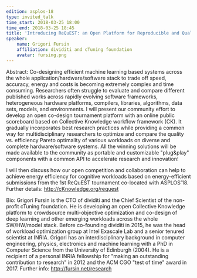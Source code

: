 ```yaml
---
edition: asplos-18
type: invited_talk
time_start: 2018-03-25 18:00
time_end: 2018-03-25 18:45
title: 'Introducing ReQuEST: an Open Platform for Reproducible and Quality-Efficient Systems-ML Tournaments'
speaker:
    name: Grigori Fursin
    affiliation: dividiti and cTuning foundation
    avatar: fursing.png
---
```

Abstract: Co-designing efficient machine learning based systems across the whole application/hardware/software stack to trade off speed, accuracy, energy and costs is becoming extremely complex and time consuming. Researchers often struggle to evaluate and compare different published works across rapidly evolving software frameworks, heterogeneous hardware platforms, compilers, libraries, algorithms, data sets, models, and environments. I will present our community effort to develop an open co-design tournament platform with an online public scoreboard based on Collective Knowledge workflow framework (CK). It gradually incorporates best research practices while providing a common way for multidisciplinary researchers to optimize and compare the quality vs. efficiency Pareto optimality of various workloads on diverse and complete hardware/software systems. All the winning solutions will be made available to the community as portable and customizable "plug&play" components with a common API to accelerate research and innovation!

I will then discuss how our open competition and collaboration can help to achieve energy efficiency for cognitive workloads based on energy-efficient submissions from the 1st ReQuEST tournament co-located with ASPLOS’18. Further details: http://cKnowledge.org/request 

Bio: Grigori Fursin is the CTO of dividiti and the Chief Scientist of the non-profit cTuning foundation. He is developing an open Collective Knowledge platform to crowdsource multi-objective optimization and co-design of deep learning and other emerging workloads across the whole SW/HW/model stack. Before co-founding dividiti in 2015, he was the head of workload optimization group at Intel Exascale Lab and a senior tenured scientist at INRIA. Grigori has an interdisciplinary background in computer engineering, physics, electronics and machine learning with a PhD in Computer Science from the University of Edinburgh (2004). He is a recipient of a personal INRIA fellowship for "making an outstanding contribution to research" in 2012 and the ACM CGO "test of time" award in 2017. Further info: http://fursin.net/research 
